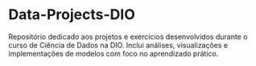 # Data-Projects-DIO
Repositório dedicado aos projetos e exercícios desenvolvidos durante o curso de Ciência de Dados na DIO. Inclui análises, visualizações e implementações de modelos com foco no aprendizado prático.
